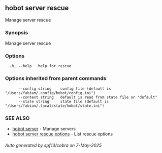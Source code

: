 ## hobot server rescue

Manage server rescue

### Synopsis

Manage server rescue

### Options

```
  -h, --help   help for rescue
```

### Options inherited from parent commands

```
      --config string    config file (default is "/Users/fabian/.config/hobot/config.ini")
      --context string   default is read from state file or "default"
      --state string     state file (default is "/Users/fabian/.local/state/hobot/state.ini")
```

### SEE ALSO

* [hobot server](hobot_server.md)	 - Manage servers
* [hobot server rescue options](hobot_server_rescue_options.md)	 - List rescue options

###### Auto generated by spf13/cobra on 7-May-2025
